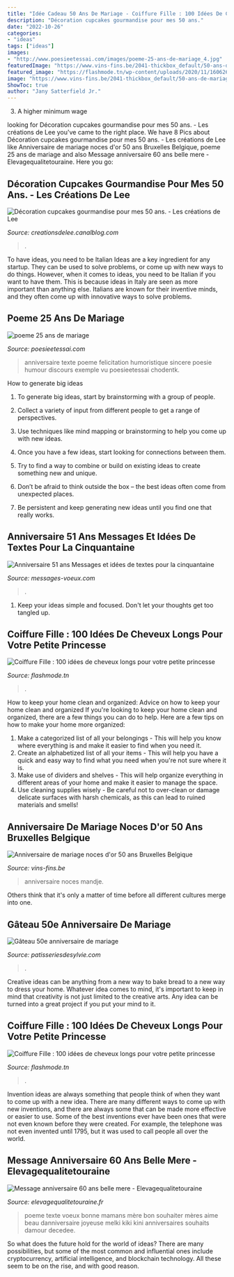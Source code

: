 ```yaml
---
title: "Idée Cadeau 50 Ans De Mariage - Coiffure Fille : 100 Idées De Cheveux Longs Pour Votre Petite Princesse"
description: "Décoration cupcakes gourmandise pour mes 50 ans."
date: "2022-10-26"
categories:
- "ideas"
tags: ["ideas"]
images:
- "http://www.poesieetessai.com/images/poeme-25-ans-de-mariage_4.jpg"
featuredImage: "https://www.vins-fins.be/2041-thickbox_default/50-ans-de-mariage.jpg"
featured_image: "https://flashmode.tn/wp-content/uploads/2020/11/1606261753_233_Coiffures-a-la-mode-pour-les-filles-pour-les-cheveux.jpg"
image: "https://www.vins-fins.be/2041-thickbox_default/50-ans-de-mariage.jpg"
ShowToc: true
author: "Jany Satterfield Jr."
---
```



3. A higher minimum wage

	

		
looking for Décoration cupcakes gourmandise pour mes 50 ans. - Les créations de Lee you've came to the right place. We have 8 Pics about Décoration cupcakes gourmandise pour mes 50 ans. - Les créations de Lee like Anniversaire de mariage noces d&#039;or 50 ans Bruxelles Belgique, poeme 25 ans de mariage and also Message anniversaire 60 ans belle mere - Elevagequalitetouraine. Here you go:
		
    
## Décoration Cupcakes Gourmandise Pour Mes 50 Ans. - Les Créations De Lee

<img loading=lazy src="https://p6.storage.canalblog.com/64/45/1158670/95698009_o.jpg" onerror="this.onerror=null;this.src='https://tse2.mm.bing.net/th?id=OIP.xvIlwZEk-TPo21jdgDZDAwHaLH&amp;pid=15.1';" alt="Décoration cupcakes gourmandise pour mes 50 ans. - Les créations de Lee">

_Source: creationsdelee.canalblog.com_

>. 

	

To have ideas, you need to be Italian
Ideas are a key ingredient for any startup. They can be used to solve problems, or come up with new ways to do things. However, when it comes to ideas, you need to be Italian if you want to have them. This is because ideas in Italy are seen as more important than anything else. Italians are known for their inventive minds, and they often come up with innovative ways to solve problems.

    
## Poeme 25 Ans De Mariage

<img loading=lazy src="http://www.poesieetessai.com/images/poeme-25-ans-de-mariage_4.jpg" onerror="this.onerror=null;this.src='https://tse1.mm.bing.net/th?id=OIP.2FwsAGeKIZ9HN1gY6KsUSgHaFj&amp;pid=15.1';" alt="poeme 25 ans de mariage">

_Source: poesieetessai.com_

>anniversaire texte poeme felicitation humoristique sincere poesie humour discours exemple vu poesieetessai chodentk. 

	

How to generate big ideas
1. To generate big ideas, start by brainstorming with a group of people.
2. Collect a variety of input from different people to get a range of perspectives.

3. Use techniques like mind mapping or brainstorming to help you come up with new ideas.

4. Once you have a few ideas, start looking for connections between them.
5. Try to find a way to combine or build on existing ideas to create something new and unique.
6. Don’t be afraid to think outside the box – the best ideas often come from unexpected places.
7. Be persistent and keep generating new ideas until you find one that really works.

    
## Anniversaire 51 Ans Messages Et Idées De Textes Pour La Cinquantaine

<img loading=lazy src="https://www.messages-voeux.com/wp-content/uploads/2017/07/50-ans-citation-anniversaire-message-cinquantaine--300x200.jpg" onerror="this.onerror=null;this.src='https://tse2.mm.bing.net/th?id=OIP.pM9-VEHGZ5jpRRHvR8oiggAAAA&amp;pid=15.1';" alt="Anniversaire 51 ans Messages et idées de textes pour la cinquantaine">

_Source: messages-voeux.com_

>. 

	

1. Keep your ideas simple and focused. Don't let your thoughts get too tangled up.

    
## Coiffure Fille : 100 Idées De Cheveux Longs Pour Votre Petite Princesse

<img loading=lazy src="https://flashmode.tn/wp-content/uploads/2020/11/1606261753_233_Coiffures-a-la-mode-pour-les-filles-pour-les-cheveux.jpg" onerror="this.onerror=null;this.src='https://tse4.mm.bing.net/th?id=OIP.0uldRrNiIHD-dywz7Q9r6wHaKe&amp;pid=15.1';" alt="Coiffure Fille : 100 idées de cheveux longs pour votre petite princesse">

_Source: flashmode.tn_

>. 

	

How to keep your home clean and organized: Advice on how to keep your home clean and organized
If you're looking to keep your home clean and organized, there are a few things you can do to help. Here are a few tips on how to make your home more organized: 
1. Make a categorized list of all your belongings - This will help you know where everything is and make it easier to find when you need it. 
2. Create an alphabetized list of all your items - This will help you have a quick and easy way to find what you need when you're not sure where it is. 
3. Make use of dividers and shelves - This will help organize everything in different areas of your home and make it easier to manage the space. 
4. Use cleaning supplies wisely - Be careful not to over-clean or damage delicate surfaces with harsh chemicals, as this can lead to ruined materials and smells!

    
## Anniversaire De Mariage Noces D&#039;or 50 Ans Bruxelles Belgique

<img loading=lazy src="https://www.vins-fins.be/2041-thickbox_default/50-ans-de-mariage.jpg" onerror="this.onerror=null;this.src='https://tse2.mm.bing.net/th?id=OIP.VyKog7nYLOZDrrL1lMN7NQHaHa&amp;pid=15.1';" alt="Anniversaire de mariage noces d&#039;or 50 ans Bruxelles Belgique">

_Source: vins-fins.be_

>anniversaire noces mandje. 

	

Others think that it's only a matter of time before all different cultures merge into one.

    
## Gâteau 50e Anniversaire De Mariage

<img loading=lazy src="https://i1.wp.com/patisseriesdesylvie.com/wp-content/uploads/2013/08/IMG_1664.jpg?fit=1500%2C1120" onerror="this.onerror=null;this.src='https://tse2.mm.bing.net/th?id=OIP.fqGtHdftSiktQofoJOjn6QHaFh&amp;pid=15.1';" alt="Gâteau 50e anniversaire de mariage">

_Source: patisseriesdesylvie.com_

>. 

	

Creative ideas can be anything from a new way to bake bread to a new way to dress your home. Whatever idea comes to mind, it's important to keep in mind that creativity is not just limited to the creative arts. Any idea can be turned into a great project if you put your mind to it.

    
## Coiffure Fille : 100 Idées De Cheveux Longs Pour Votre Petite Princesse

<img loading=lazy src="https://flashmode.tn/wp-content/uploads/2020/11/1606261753_415_Coiffures-a-la-mode-pour-les-filles-pour-les-cheveux.jpg" onerror="this.onerror=null;this.src='https://tse4.mm.bing.net/th?id=OIP.vuU_bp4-Joc-ai-JK5SBmgHaJQ&amp;pid=15.1';" alt="Coiffure Fille : 100 idées de cheveux longs pour votre petite princesse">

_Source: flashmode.tn_

>. 

	

Invention ideas are always something that people think of when they want to come up with a new idea. There are many different ways to come up with new inventions, and there are always some that can be made more effective or easier to use. Some of the best inventions ever have been ones that were not even known before they were created. For example, the telephone was not even invented until 1795, but it was used to call people all over the world.

    
## Message Anniversaire 60 Ans Belle Mere - Elevagequalitetouraine

<img loading=lazy src="https://www.elevagequalitetouraine.fr/wp-content/uploads/2019/01/message-bon-anniversaire-maman-carte-souhaits-bonne-fete-mere.png" onerror="this.onerror=null;this.src='https://tse4.mm.bing.net/th?id=OIP.gkp9Dv8phq4sf-eoliwG3gHaHa&amp;pid=15.1';" alt="Message anniversaire 60 ans belle mere - Elevagequalitetouraine">

_Source: elevagequalitetouraine.fr_

>poeme texte voeux bonne mamans mère bon souhaiter mères aime beau danniversaire joyeuse melki kiki kini anniversaires souhaits damour decedee. 

	

So what does the future hold for the world of ideas? There are many possibilities, but some of the most common and influential ones include cryptocurrency, artificial intelligence, and blockchain technology. All these seem to be on the rise, and with good reason.

